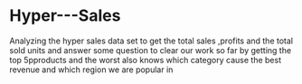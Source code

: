 # Hyper---Sales
Analyzing the hyper sales data set to get the total sales ,profits and the total sold units and answer some question to clear our work so far by getting the top 5pproducts and the worst also knows which category cause the best revenue and which region we are popular in  
